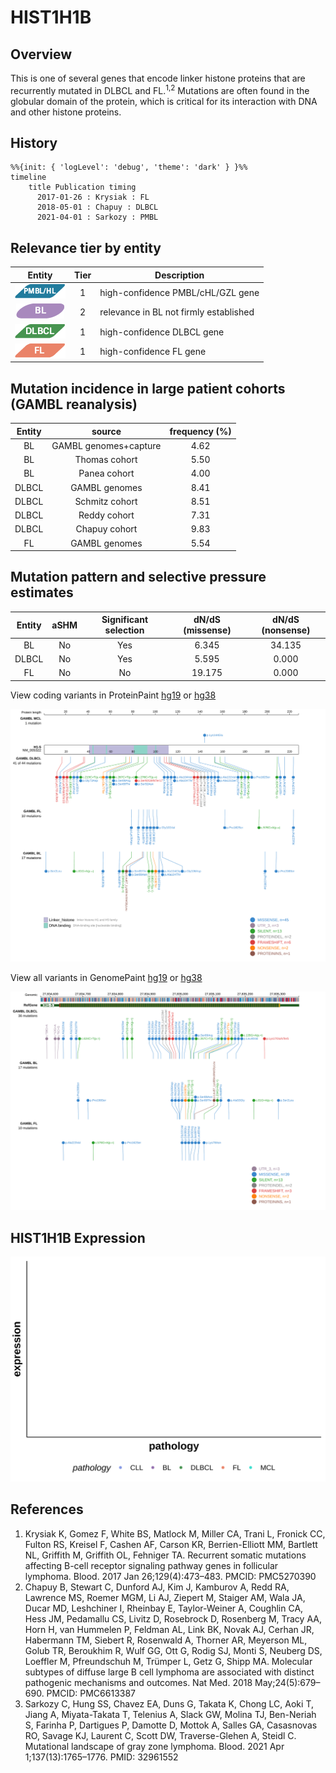 # HIST1H1B

## Overview
This is one of several genes that encode linker histone proteins that are recurrently mutated in DLBCL and FL.<sup>1,2</sup> Mutations are often found in the globular domain of the protein, which is critical for its interaction with DNA and other histone proteins. 
## History
```mermaid
%%{init: { 'logLevel': 'debug', 'theme': 'dark' } }%%
timeline
    title Publication timing
      2017-01-26 : Krysiak : FL
      2018-05-01 : Chapuy : DLBCL
      2021-04-01 : Sarkozy : PMBL
```

## Relevance tier by entity

|Entity|Tier|Description                           |
|:------:|:----:|--------------------------------------|
|![PMBL](images/icons/PMBL_tier1.png)|1|high-confidence PMBL/cHL/GZL gene|
|![BL](images/icons/BL_tier2.png)    |2   |relevance in BL not firmly established|
|![DLBCL](images/icons/DLBCL_tier1.png) |1   |high-confidence DLBCL gene            |
|![FL](images/icons/FL_tier1.png)    |1   |high-confidence FL gene               |

## Mutation incidence in large patient cohorts (GAMBL reanalysis)

|Entity|source               |frequency (%)|
|:------:|:---------------------:|:-------------:|
|BL    |GAMBL genomes+capture|4.62         |
|BL    |Thomas cohort        |5.50         |
|BL    |Panea cohort         |4.00         |
|DLBCL |GAMBL genomes        |8.41         |
|DLBCL |Schmitz cohort       |8.51         |
|DLBCL |Reddy cohort         |7.31         |
|DLBCL |Chapuy cohort        |9.83         |
|FL    |GAMBL genomes        |5.54         |

## Mutation pattern and selective pressure estimates

|Entity|aSHM|Significant selection|dN/dS (missense)|dN/dS (nonsense)|
|:------:|:----:|:---------------------:|:----------------:|:----------------:|
|BL    |No  |Yes                  | 6.345          |34.135          |
|DLBCL |No  |Yes                  | 5.595          | 0.000          |
|FL    |No  |No                   |19.175          | 0.000          |



View coding variants in ProteinPaint [hg19](https://morinlab.github.io/LLMPP/GAMBL/HIST1H1B_protein.html)  or [hg38](https://morinlab.github.io/LLMPP/GAMBL/HIST1H1B_protein_hg38.html)

![](images/proteinpaint/HIST1H1B_NM_005322.svg)

View all variants in GenomePaint [hg19](https://morinlab.github.io/LLMPP/GAMBL/HIST1H1B.html)  or [hg38](https://morinlab.github.io/LLMPP/GAMBL/HIST1H1B_hg38.html)

![](images/proteinpaint/HIST1H1B.svg)

## HIST1H1B Expression
![](images/gene_expression/HIST1H1B_by_pathology.svg)
<!-- ORIGIN: krysiakRecurrentSomaticMutations2017b -->
<!-- PMBL: sarkozyMutationalLandscapeGray2021a -->
<!-- FL: krysiakRecurrentSomaticMutations2017b -->
<!-- DLBCL: chapuyMolecularSubtypesDiffuse2018b -->

## References
1.  Krysiak K, Gomez F, White BS, Matlock M, Miller CA, Trani L, Fronick CC, Fulton RS, Kreisel F, Cashen AF, Carson KR, Berrien-Elliott MM, Bartlett NL, Griffith M, Griffith OL, Fehniger TA. Recurrent somatic mutations affecting B-cell receptor signaling pathway genes in follicular lymphoma. Blood. 2017 Jan 26;129(4):473–483. PMCID: PMC5270390
2.  Chapuy B, Stewart C, Dunford AJ, Kim J, Kamburov A, Redd RA, Lawrence MS, Roemer MGM, Li AJ, Ziepert M, Staiger AM, Wala JA, Ducar MD, Leshchiner I, Rheinbay E, Taylor-Weiner A, Coughlin CA, Hess JM, Pedamallu CS, Livitz D, Rosebrock D, Rosenberg M, Tracy AA, Horn H, van Hummelen P, Feldman AL, Link BK, Novak AJ, Cerhan JR, Habermann TM, Siebert R, Rosenwald A, Thorner AR, Meyerson ML, Golub TR, Beroukhim R, Wulf GG, Ott G, Rodig SJ, Monti S, Neuberg DS, Loeffler M, Pfreundschuh M, Trümper L, Getz G, Shipp MA. Molecular subtypes of diffuse large B cell lymphoma are associated with distinct pathogenic mechanisms and outcomes. Nat Med. 2018 May;24(5):679–690. PMCID: PMC6613387
3.  Sarkozy C, Hung SS, Chavez EA, Duns G, Takata K, Chong LC, Aoki T, Jiang A, Miyata-Takata T, Telenius A, Slack GW, Molina TJ, Ben-Neriah S, Farinha P, Dartigues P, Damotte D, Mottok A, Salles GA, Casasnovas RO, Savage KJ, Laurent C, Scott DW, Traverse-Glehen A, Steidl C. Mutational landscape of gray zone lymphoma. Blood. 2021 Apr 1;137(13):1765–1776. PMID: 32961552
